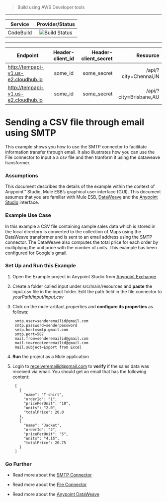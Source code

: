 
> Build using AWS Developer tools

---

| Service        | Provider/Status  |
| -------------  |:----------------:|
| CodeBuild      | ![Build Status](https://codebuild.ap-southeast-2.amazonaws.com/badges?uuid=eyJlbmNyeXB0ZWREYXRhIjoid3IwZDNPZXVTcXZsaTExSWFjeERza0pvUjRPVGQ3M2d5SkxFWmJPdEU3TGNrQ3M3NWdKeGRDU3gzTGRLd3NPeDIzR2JjOTZnTFZUNVZDdnIxWUVPTkVrPSIsIml2UGFyYW1ldGVyU3BlYyI6Imgzd3BLMGR6OGNqNmhIUUQiLCJtYXRlcmlhbFNldFNlcmlhbCI6MX0%3D&branch=master) |

---

| Endpoint        | Header-client_id  | Header-client_secret  | Resource |
| -------------   |:----------------:| ----------------:| ----------------:|
| http://tempapi-v1.us-e2.cloudhub.io       | some_id | some_secret | /api/?city=Chennai,IN |
| http://tempapi-v1.us-e2.cloudhub.io       | some_id | some_secret | /api/?city=Brisbane,AU |



# Sending a CSV file through email using SMTP


This example shows you how to use the SMTP connector to facilitate information transfer through email. It also illustrates how you can use the File connector to input a a csv file and then tranform it using the dataweave transformer.

### Assumptions

This document describes the details of the example within the context of Anypoint™ Studio, Mule ESB’s graphical user interface (GUI). This document assumes that you are familiar with Mule ESB, [DataWeave](https://developer.mulesoft.com/docs/display/current/DataWeave+Reference+Documentation) and the [Anypoint Studio](http://www.mulesoft.org/documentation/display/current/Anypoint+Studio+Essentials) interface. 

### Example Use Case

In this example a CSV file containing sample sales data which is stored in the local directory is converted to the collection of Maps using the DataWeave transformer and is sent to an email address using the SMTP connector. The DataWeave also computes the total price for each order by multiplying the unit price with the number of units. This example has been configured for Google's gmail.

### Set Up and Run this Example

1. Open the Example project in Anypoint Studio from [Anypoint Exchange](http://www.mulesoft.org/documentation/display/current/Anypoint+Exchange).

2. Create a folder called input under src/main/resources and **paste** the input.csv file in the input folder. Edit the path field in the file connector to *yourPath/input/input.csv*
 
3. Click on the mule-artifact.properties and **configure its properties** as follows:

		smtp.user=senderemailid@gmail.com
		smtp.password=senderpassword
		smtp.host=smtp.gmail.com
		smtp.port=587
		mail.from=senderemailid@gmail.com
		mail.to=receiveremailid@gmail.com
		mail.subject=Export from Excel

    
4. **Run** the project as a Mule application

5. Login to receiveremailid@gmail.com to **verify** if the sales data was received via email. You should get an email that has the following content:

        [
		  {
		    "name": "T-shirt",
		    "orderId": "1",
		    "pricePerUnit": "10",
		    "units": "2.0",
		    "totalPrice": 20.0
		  },
		  {
		    "name": "Jacket",
		    "orderId": "2",
		    "pricePerUnit": "5",
		    "units": "4.15",
		    "totalPrice": 20.75
		  }
		]

### Go Further

* Read more about the [SMTP Connector](http://www.mulesoft.org/documentation/display/current/SMTP+Transport+Reference)

* Read more about the [File Connector](http://www.mulesoft.org/documentation/display/current/File+Transport+Reference)

* Read more about the [Anypoint DataWeave](https://developer.mulesoft.com/docs/display/current/DataWeave+Reference+Documentation)
